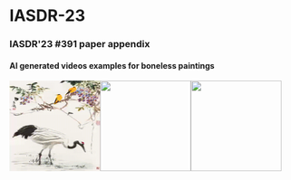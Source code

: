 # IASDR-23

### IASDR'23 #391 paper appendix

#### AI generated videos examples for boneless paintings



<img src="https://github.com/wangzf-zz/IASDR-23/blob/main/img/cbb.gif" width="160" height="160"/><img src="/img/f27ca2560ed8abd1eb16e8317e9cefc.png" width="160" height="160"/><img src="/img/f27ca2560ed8abd1eb16e8317e9cefc.png" width="160" height="160"/>
